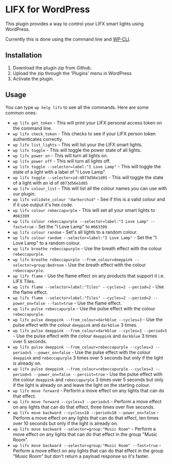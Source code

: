 # LIFX for WordPress

This plugin provides a way to control your LIFX smart lights using WordPress.

Currently this is done using the command line and [WP-CLI](https://wp-cli.org/).

## Installation

1. Download the plugin zip from Github.
1. Upload the zip through the 'Plugins' menu in WordPress
1. Activate the plugin.

## Usage

You can type `wp help lifx` to see all the commands. Here are some common ones:

* `wp lifx get_token` - This will print your LIFX personal access token on the command line.
* `wp lifx check_token` - This checks to see if your LIFX person token authenticates correctly.
* `wp lifx list_lights` - This will list your the LIFX smart lights.
* `wp lifx toggle` - This will toggle the power state of all lights.
* `wp lifx power on` - This will turn all lights on.
* `wp lifx power off` - This will turn all lights off.
* `wp lifx toggle --selector=label:"I Love Lamp"` - This will toggle the state of a light with a label of "I Love Lamp".
* `wp lifx toggle --selector=id:d073d56e1d85` - This will toggle the state of a light with an id of `d073d56e1d85`
* `wp lifx colour_list` - This will list all the colour names you can use with our plugin.
* `wp lifx validate_colour "darkorchid"` - See if this is a valid colour and if it use output it's hex code.
* `wp lifx colour rebeccapurple` - This will set all your smart lights to `#663399`
* `wp lifx colour rebeccapurple --selector=label:"I Love Lamp" --fast=true` - Set the "I Love Lamp" to `#663399`
* `wp lifx colour random` - Set's all lights to a random colour.
* `wp lifx colour random --selector=label:"I Love Lamp"` - Set the "I Love Lamp" to a random colour.
* `wp lifx breathe rebeccapurple` - Use the breath effect with the colour `rebeccapurple`.
* `wp lifx breathe rebeccapurple --from_colour=deeppink --selector=group:Bedroom` - Use the breath effect with the colour `rebeccapurple`.
* `wp lifx flame` - Use the flame effect on any products that support it i.e. LIFX Tiles.
* `wp lifx flame --selector=label:"Tiles" --cycles=2 --period=2` - Use the flame effect.
* `wp lifx flame --selector=label:"Tiles" --cycles=2 --period=2 --power_on=false --fast=true` - Use the flame effect.
* `wp lifx pulse rebeccapurple` - Use the pulse effect with the colour `rebeccapurple`. 
* `wp lifx pulse deeppink --from_colour=darkblue --cycles=3` - Use the pulse effect with the colour `deeppink` and `darkblue` 3 times. 
* `wp lifx pulse deeppink --from_colour=darkblue --cycles=3 --period=5` - Use the pulse effect with the colour `deeppink` and `darkblue` 3 times over 5 seconds.
* `wp lifx pulse deeppink --from_colour=rebeccapurple --cycles=3 --period=5 --power_on=false` - Use the pulse effect with the colour `deeppink` and `rebeccapurple` 3 times over 5 seconds but only if the light is already on.
* `wp lifx pulse deeppink --from_colour=rebeccapurple --cycles=3 --period=5 --power_on=false --persist=true` - Use the pulse effect with the colour `deeppink` and `rebeccapurple` 3 times over 5 seconds but only if the light is already on and leave the light on the starting colour.
* `wp lifx move forward` - Perform a move effect on any lights that can do that effect.
* `wp lifx move forward --cycles=3 --period=5` - Perform a move effect on any lights that can do that effect, three times over five seconds.
* `wp lifx move backward --cycles=10 --period=10 --power_on=false` - Perform a move effect on any lights that can do that effect, ten times over 10 seconds but only if the light is already on.
* `wp lifx move backward --selector=group:"Music Room"` - Perform a move effect on any lights that can do that effect in the group "Music Room".
* `wp lifx move backward --selector=group:"Music Room" --fast=true` - Perform a move effect on any lights that can do that effect in the group "Music Room" but don't return a payload response so it's faster.